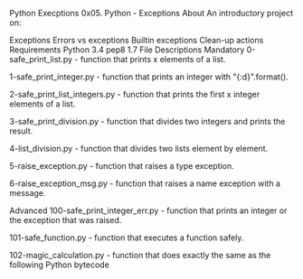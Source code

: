 Python Execptions
0x05. Python - Exceptions
About
An introductory project on:

Exceptions
Errors vs exceptions
Builtin exceptions
Clean-up actions
Requirements
Python 3.4
pep8 1.7
File Descriptions
Mandatory
0-safe_print_list.py - function that prints x elements of a list.

1-safe_print_integer.py - function that prints an integer with "{:d}".format().

2-safe_print_list_integers.py - function that prints the first x integer elements of a list.

3-safe_print_division.py - function that divides two integers and prints the result.

4-list_division.py - function that divides two lists element by element.

5-raise_exception.py - function that raises a type exception.

6-raise_exception_msg.py - function that raises a name exception with a message.

Advanced
100-safe_print_integer_err.py - function that prints an integer or the exception that was raised.

101-safe_function.py - function that executes a function safely.

102-magic_calculation.py - function that does exactly the same as the following Python bytecode
